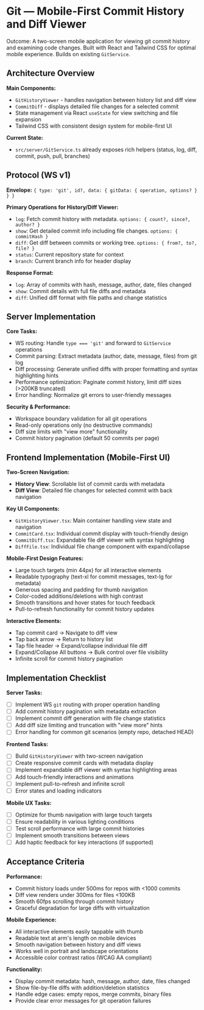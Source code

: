 # Git — Mobile-First Commit History and Diff Viewer

Outcome: A two-screen mobile application for viewing git commit history and examining code changes. Built with React and Tailwind CSS for optimal mobile experience. Builds on existing `GitService`.

## Architecture Overview

**Main Components:**
- `GitHistoryViewer` - handles navigation between history list and diff view
- `CommitDiff` - displays detailed file changes for a selected commit
- State management via React `useState` for view switching and file expansion
- Tailwind CSS with consistent design system for mobile-first UI

**Current State:**
- `src/server/GitService.ts` already exposes rich helpers (status, log, diff, commit, push, pull, branches)

## Protocol (WS v1)

**Envelope:** `{ type: 'git', id?, data: { gitData: { operation, options? } } }`

**Primary Operations for History/Diff Viewer:**
- `log`: Fetch commit history with metadata. `options: { count?, since?, author? }`
- `show`: Get detailed commit info including file changes. `options: { commitHash }`
- `diff`: Get diff between commits or working tree. `options: { from?, to?, file? }`
- `status`: Current repository state for context
- `branch`: Current branch info for header display

**Response Format:**
- `log`: Array of commits with hash, message, author, date, files changed
- `show`: Commit details with full file diffs and metadata
- `diff`: Unified diff format with file paths and change statistics

## Server Implementation

**Core Tasks:**
- WS routing: Handle `type === 'git'` and forward to `GitService` operations
- Commit parsing: Extract metadata (author, date, message, files) from git log
- Diff processing: Generate unified diffs with proper formatting and syntax highlighting hints
- Performance optimization: Paginate commit history, limit diff sizes (>200KB truncated)
- Error handling: Normalize git errors to user-friendly messages

**Security & Performance:**
- Workspace boundary validation for all git operations
- Read-only operations only (no destructive commands)
- Diff size limits with "view more" functionality
- Commit history pagination (default 50 commits per page)

## Frontend Implementation (Mobile-First UI)

**Two-Screen Navigation:**
- **History View**: Scrollable list of commit cards with metadata
- **Diff View**: Detailed file changes for selected commit with back navigation

**Key UI Components:**
- `GitHistoryViewer.tsx`: Main container handling view state and navigation
- `CommitCard.tsx`: Individual commit display with touch-friendly design
- `CommitDiff.tsx`: Expandable file diff viewer with syntax highlighting
- `DiffFile.tsx`: Individual file change component with expand/collapse

**Mobile-First Design Features:**
- Large touch targets (min 44px) for all interactive elements
- Readable typography (text-xl for commit messages, text-lg for metadata)
- Generous spacing and padding for thumb navigation
- Color-coded additions/deletions with high contrast
- Smooth transitions and hover states for touch feedback
- Pull-to-refresh functionality for commit history updates

**Interactive Elements:**
- Tap commit card → Navigate to diff view
- Tap back arrow → Return to history list
- Tap file header → Expand/collapse individual file diff
- Expand/Collapse All buttons → Bulk control over file visibility
- Infinite scroll for commit history pagination

## Implementation Checklist

**Server Tasks:**
- [ ] Implement WS `git` routing with proper operation handling
- [ ] Add commit history pagination with metadata extraction
- [ ] Implement commit diff generation with file change statistics
- [ ] Add diff size limiting and truncation with "view more" hints
- [ ] Error handling for common git scenarios (empty repo, detached HEAD)

**Frontend Tasks:**
- [ ] Build `GitHistoryViewer` with two-screen navigation
- [ ] Create responsive commit cards with metadata display
- [ ] Implement expandable diff viewer with syntax highlighting areas
- [ ] Add touch-friendly interactions and animations
- [ ] Implement pull-to-refresh and infinite scroll
- [ ] Error states and loading indicators

**Mobile UX Tasks:**
- [ ] Optimize for thumb navigation with large touch targets
- [ ] Ensure readability in various lighting conditions
- [ ] Test scroll performance with large commit histories
- [ ] Implement smooth transitions between views
- [ ] Add haptic feedback for key interactions (if supported)

## Acceptance Criteria

**Performance:**
- Commit history loads under 500ms for repos with <1000 commits
- Diff view renders under 300ms for files <100KB
- Smooth 60fps scrolling through commit history
- Graceful degradation for large diffs with virtualization

**Mobile Experience:**
- All interactive elements easily tappable with thumb
- Readable text at arm's length on mobile devices
- Smooth navigation between history and diff views
- Works well in portrait and landscape orientations
- Accessible color contrast ratios (WCAG AA compliant)

**Functionality:**
- Display commit metadata: hash, message, author, date, files changed
- Show file-by-file diffs with addition/deletion statistics
- Handle edge cases: empty repos, merge commits, binary files
- Provide clear error messages for git operation failures